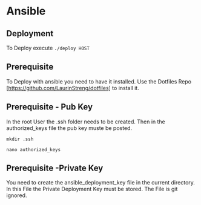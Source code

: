# Ansible

## Deployment

To Deploy execute `./deploy HOST`

## Prerequisite

To Deploy with ansible you need to have it installed.
Use the Dotfiles Repo [https://github.com/LaurinStreng/dotfiles] to install it.

## Prerequisite - Pub Key

In the root User the .ssh folder needs to be created.
Then in the authorized_keys file the pub key muste be posted.

`mkdir .ssh`

`nano authorized_keys`

## Prerequisite -Private Key

You need to create the ansible_deployment_key file in the current directory.
In this File the Private Deployment Key must be stored.
The File is git ignored.
